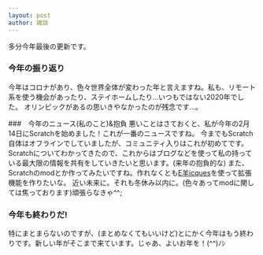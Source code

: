 ```yaml
---
layout: post
author: 雑談
---
```

多分今年最後の更新です。

### 今年の振り返り
今年はコロナがあり、色々世界全体が変わった年と言えますね。私も、リモート系を使う機会があったり、ステイホームしたり…いつもではない2020年でした。
オリンピックがあるの思いきやなかったのが残念です…。

###　今年のニュース(私のこと)&抱負
悪いことはさておくと、私が今年の2月14日にScratchを始めました！これが一番のニュースですね。
今までもScratch自体はオフラインでしていましたが、コミュニティ入りはこれが初めてです。
Scratchについてわかってきたので、これからはブログなどを使って私の持っている最大限の情報を共有をしていきたいと思います。(来年の抱負的な)
また、Scratchのmodとか作ってみたいですね。作れなくとも<a href="https://sheeptester.github.io/scratch-gui/">E羊icques</a>を使って拡張機能を作りたいな。
近い未来に。それも冬休み以内に。(色々あってmodに関しては焦っております)頑張らなきゃ^^;

### 今年も終わりだ!
特にまとまらないのですが、(まとめなくてもいいけど)とにかく今年はもう終わりです。新しい年がそこまで来ています。じゃあ、よいお年を！(^^)ﾉｼ
